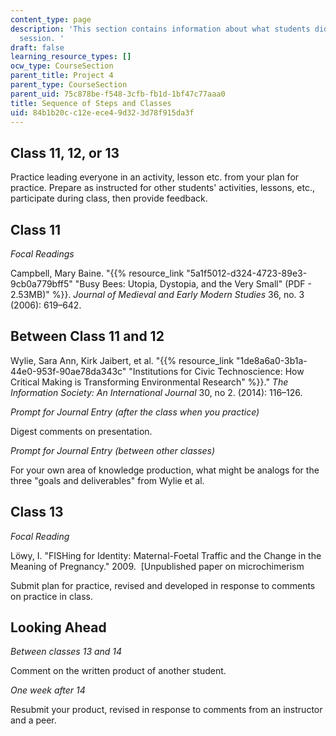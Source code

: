 ```yaml
---
content_type: page
description: 'This section contains information about what students did in each class
  session. '
draft: false
learning_resource_types: []
ocw_type: CourseSection
parent_title: Project 4
parent_type: CourseSection
parent_uid: 75c878be-f548-3cfb-fb1d-1bf47c77aaa0
title: Sequence of Steps and Classes
uid: 84b1b20c-c12e-ece4-9d32-3d78f915da3f
---
```

## Class 11, 12, or 13

Practice leading everyone in an activity, lesson etc. from your plan for practice. Prepare as instructed for other students' activities, lessons, etc., participate during class, then provide feedback.

## Class 11

*Focal Readings*

Campbell, Mary Baine. "{{% resource_link "5a1f5012-d324-4723-89e3-9cb0a779bff5" "Busy Bees: Utopia, Dystopia, and the Very Small\" (PDF - 2.53MB)" %}}. *Journal of Medieval and Early Modern Studies* 36, no. 3 (2006): 619–642. 

## Between Class 11 and 12

Wylie, Sara Ann, Kirk Jaibert, et al. "{{% resource_link "1de8a6a0-3b1a-44e0-953f-90ae78da343c" "Institutions for Civic Technoscience: How Critical Making is Transforming Environmental Research" %}}." *The Information Society: An International Journal* 30, no 2. (2014): 116–126. 

*Prompt for Journal Entry (after the class when you practice)*

Digest comments on presentation.

*Prompt for Journal Entry (between other classes)*

For your own area of knowledge production, what might be analogs for the three "goals and deliverables" from Wylie et al.

## Class 13

*Focal Reading*

Löwy, I. "FISHing for Identity: Maternal-Foetal Traffic and the Change in the Meaning of Pregnancy." 2009.  \[Unpublished paper on microchimerism

Submit plan for practice, revised and developed in response to comments on practice in class.

## Looking Ahead

*Between classes 13 and 14*

Comment on the written product of another student.

*One week after 14*

Resubmit your product, revised in response to comments from an instructor and a peer.